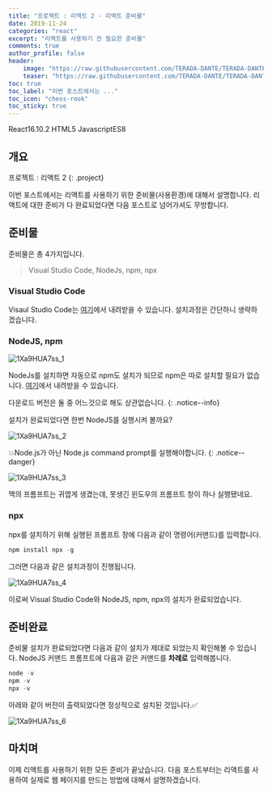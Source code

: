 ```yaml
---
title: "프로젝트 : 리액트 2 - 리액트 준비물"
date: 2019-11-24
categories: "react"
excerpt: "리액트를 사용하기 전 필요한 준비물"
comments: true
author_profile: false
header:
    image: "https://raw.githubusercontent.com/TERADA-DANTE/TERADA-DANTE.github.io/master/_images/teaser/React_image.png"
    teaser: "https://raw.githubusercontent.com/TERADA-DANTE/TERADA-DANTE.github.io/master/_images/teaser/React_teaser.png"
toc: true 
toc_label: "이번 포스트에서는 ..." 
toc_icon: "chess-rook"
toc_sticky: true
---
```


<!-- Post ID : ACIqupI3Kk -->

<!--Language Button HTML -->
<span><a class="React"><i class="fab fa-react"></i> React</a><a class="ReactVer">16.10.2</a></span>  <span><a class="HTML"><i class="fab fa-html5"></i> HTML</a><a class="HTMLVer">5</a></span>  <span><a class="Javascript"><i class="fab fa-js-square"></i> Javascript</a><a class="Javascriptver">ES8</a></span> 
<!--Language Button HTML -->
<!-- Post ID : 1Xa9HUA7ss -->
<!-- Main content-->

## 개요

프로젝트 : 리액트 2
{: .project}


<style>
    .project{
        text-align: center;
        font-family: 'Black Han Sans', sans-serif;
        font-size: 40px !important;
        margin-bottom: -2px !important;
    }
</style>

이번 포스트에서는 리액트를 사용하기 위한 준비물(사용환경)에 대해서 설명합니다. 리액트에 대한 준비가 다 완료되었다면 다음 포스트로 넘어가셔도 무방합니다.

## 준비물

준비물은 총 4가지입니다.

> Visual Studio Code, NodeJs, npm, npx

### Visual Studio Code
Visaul Studio Code는 [여기](https://code.visualstudio.com/)에서 내려받을 수 있습니다. 설치과정은 간단하니 생략하겠습니다.

### NodeJS, npm

![1Xa9HUA7ss_1](https://raw.githubusercontent.com/TERADA-DANTE/TERADA-DANTE.github.io/master/_images/post/React/1Xa9HUA7ss_1.png)

NodeJs를 설치하면 자동으로 npm도 설치가 되므로 npm은 따로 설치할 필요가 없습니다. [여기](https://nodejs.org/ko/)에서 내려받을 수 있습니다. 

다운로드 버전은 둘 중 어느것으로 해도 상관없습니다.
{: .notice--info}

설치가 완료되었다면 한번 NodeJS를 실행시켜 볼까요? 

![1Xa9HUA7ss_2](https://raw.githubusercontent.com/TERADA-DANTE/TERADA-DANTE.github.io/master/_images/post/React/1Xa9HUA7ss_2.png)

💥Node.js가 아닌 Node.js command prompt를 실행해야합니다.
{: .notice--danger}

![1Xa9HUA7ss_3](https://raw.githubusercontent.com/TERADA-DANTE/TERADA-DANTE.github.io/master/_images/post/React/1Xa9HUA7ss_3.png)

맥의 프롬프트는 귀엽게 생겼는데, 못생긴 윈도우의 프롬프트 창이 하나 실행됐네요. 

### npx

npx를 설치하기 위해 실행된 프롬프트 창에 다음과 같이 명령어(커맨드)를 입력합니다.
~~~javascript
npm install npx -g
~~~

그러면 다음과 같은 설치과정이 진행됩니다. 

![1Xa9HUA7ss_4](https://raw.githubusercontent.com/TERADA-DANTE/TERADA-DANTE.github.io/master/_images/post/React/1Xa9HUA7ss_4.png)

이로써 Visual Studio Code와 NodeJS, npm, npx의 설치가 완료되었습니다.

## 준비완료

준비물 설치가 완료되었다면 다음과 같이 설치가 제대로 되었는지 확인해볼 수 있습니다. NodeJS 커맨드 프롬프트에 다음과 같은 커맨드를 **차례로** 입력해봅니다.

~~~javascript
node -v
npm -v
npx -v
~~~

아래와 같이 버전이 출력되었다면 정상적으로 설치된 것입니다.✅

![1Xa9HUA7ss_6](https://raw.githubusercontent.com/TERADA-DANTE/TERADA-DANTE.github.io/master/_images/post/React/1Xa9HUA7ss_6.png)

## 마치며

이제 리액트를 사용하기 위한 모든 준비가 끝났습니다. 다음 포스트부터는 리액트를 사용하여 실제로 웹 페이지를 만드는 방법에 대해서 설명하겠습니다.
<!-- Main content-->

<!--Footnote -->
<!--Footnote -->

<link href="https://fonts.googleapis.com/css?family=Black+Han+Sans&display=swap" rel="stylesheet">